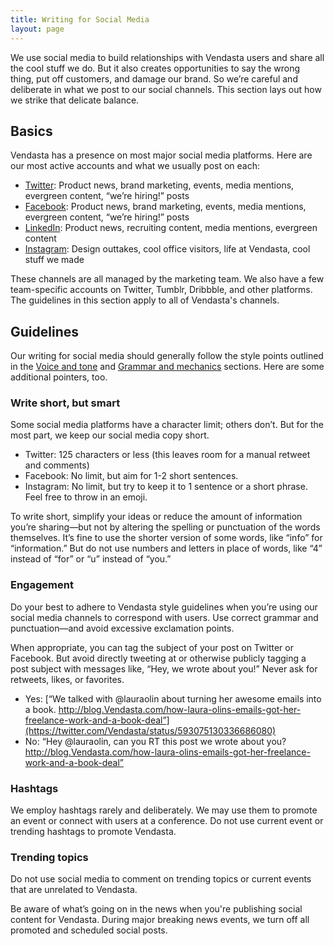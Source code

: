 ```yaml
---
title: Writing for Social Media
layout: page
---
```


We use social media to build relationships with Vendasta users and share all the cool stuff we do. But it also creates opportunities to say the wrong thing, put off customers, and damage our brand. So we’re careful and deliberate in what we post to our social channels. This section lays out how we strike that delicate balance.

## Basics

Vendasta has a presence on most major social media platforms. Here are our most active accounts and what we usually post on each:

- [Twitter](http://twitter.com/Vendasta): Product news, brand marketing, events, media mentions, evergreen content, “we’re hiring!” posts
- [Facebook](http://facebook.com/Vendasta): Product news, brand marketing, events, media mentions, evergreen content,  “we’re hiring!” posts
- [LinkedIn](http://linkedin.com/company/Vendasta): Product news, recruiting content, media mentions, evergreen content
- [Instagram](http://instagram.com/Vendasta): Design outtakes, cool office visitors, life at Vendasta, cool stuff we made

These channels are all managed by the marketing team. We also have a few team-specific accounts on Twitter, Tumblr, Dribbble, and other platforms. The guidelines in this section apply to all of Vendasta's channels.

## Guidelines

Our writing for social media should generally follow the style points outlined in the [Voice and tone](/02-voice-and-tone.html.md) and [Grammar and mechanics](/04-grammar-and-mechanics.html.md) sections. Here are some additional pointers, too.

### Write short, but smart

Some social media platforms have a character limit; others don’t. But for the most part, we keep our social media copy short.

- Twitter: 125 characters or less (this leaves room for a manual retweet and comments)
- Facebook: No limit, but aim for 1-2 short sentences.
- Instagram: No limit, but try to keep it to 1 sentence or a short phrase. Feel free to throw in an emoji.

To write short, simplify your ideas or reduce the amount of information you’re sharing—but not by altering the spelling or punctuation of the words themselves. It’s fine to use the shorter version of some words, like “info” for “information.” But do not use numbers and letters in place of words, like “4” instead of “for” or “u” instead of “you.”

### Engagement

Do your best to adhere to Vendasta style guidelines when you’re using our social media channels to correspond with users. Use correct grammar and punctuation—and avoid excessive exclamation points.

When appropriate, you can tag the subject of your post on Twitter or Facebook. But avoid directly tweeting at or otherwise publicly tagging a post subject with messages like, “Hey, we wrote about you!” Never ask for retweets, likes, or favorites.

- Yes: [“We talked with @lauraolin about turning her awesome emails into a book. http://blog.Vendasta.com/how-laura-olins-emails-got-her-freelance-work-and-a-book-deal”](https://twitter.com/Vendasta/status/593075130336686080)
- No: “Hey @lauraolin, can you RT this post we wrote about you? http://blog.Vendasta.com/how-laura-olins-emails-got-her-freelance-work-and-a-book-deal”

### Hashtags

We employ hashtags rarely and deliberately. We may use them to promote an event or connect with users at a conference. Do not use current event or trending hashtags to promote Vendasta.

### Trending topics

Do not use social media to comment on trending topics or current events that are unrelated to Vendasta.

Be aware of what’s going on in the news when you're publishing social content for Vendasta. During major breaking news events, we turn off all promoted and scheduled social posts.
